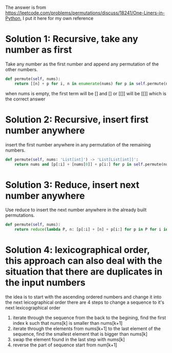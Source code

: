 The answer is from https://leetcode.com/problems/permutations/discuss/18241/One-Liners-in-Python, I put it here for my own reference

# Solution 1: Recursive, take any number as first
Take any number as the first number and append any permutation of the other numbers.
```python
def permute(self, nums):
    return [[n] + p for i, n in enumerate(nums) for p in self.permute(nums[:i] + nums[i + 1: ])] or [[]]
```
when nums is empty, the first term will be [] and [] or [[]] will be [[]] which is the correct answer

# Solution 2: Recursive, insert first number anywhere
insert the first number anywhere in any permutation of the remaining numbers.
```python
def permute(self, nums: 'List[int]') -> 'List[List[int]]':
    return nums and [p[:i] + [nums[0]] + p[i:] for p in self.permute(nums[1:]) for i in range(len(nums))] or [[]]
```
# Solution 3: Reduce, insert next number anywhere
Use reduce to insert the next number anywhere in the already built permutations.
```python
def permute(self, nums):
    return reduce(lambda P, n: [p[:i] + [n] + p[i:] for p in P for i in range(len(p) + 1)], nums, [[]])
```
# Solution 4: lexicographical order, this approach can also deal with the situation that there are duplicates in the input numbers
the idea is to start with the ascending ordered numbers and change it into the next leicographical order
there are 4 steps to change a sequence to it's next lexicographical order

1. iterate through the sequence from the back to the begining, find the first index k such that nums[k] is smaller than nums[k+1]
2. iterate through the elements from nums[k+1] to the last element of the sequence, find the smallest element that is bigger than nums[k]
3. swap the element found in the last step with nums[k]
4. reverse the part of sequence start from num[k+1]
